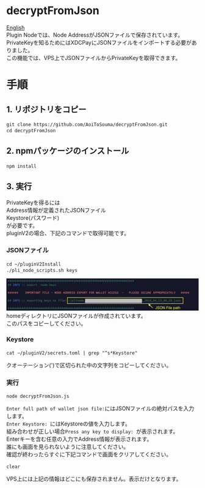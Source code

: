 # decryptFromJson
[English](./README.md)<br>
Plugin Nodeでは、Node AddressがJSONファイルで保存されています。<br>
PrivateKeyを知るためにはXDCPayにJSONファイルをインポートする必要がありました。<br>
この機能では、VPS上でJSONファイルからPrivateKeyを取得できます。

# 手順
## 1. リポジトリをコピー
```
git clone https://github.com/AoiToSouma/decryptFromJson.git
cd decryptFromJson
```

## 2. npmパッケージのインストール
```
npm install
```

## 3. 実行
PrivateKeyを得るには<br>
Address情報が定義されたJSONファイル<br>
Keystore(パスワード)<br>
が必要です。<br>
pluginV2の場合、下記のコマンドで取得可能です。

### JSONファイル
```
cd ~/pluginV2Install
./pli_node_scripts.sh keys
```

<img src="img/01.png">
homeディレクトリにJSONファイルが作成されています。<br>
このパスをコピーしてください。

### Keystore
```
cat ~/pluginV2/secrets.toml | grep "^s*Keystore"
```
クオーテーション(')で区切られた中の文字列をコピーしてください。

### 実行
```
node decryptFromJson.js
```
```Enter full path of wallet json file:```にはJSONファイルの絶対パスを入力します。<br>
```Enter Keystore: ```にはKeystoreの値を入力します。<br>
組み合わせが正しい場合```Press any key to display: ```が表示されます。<br>
Enterキーを含む任意の入力でAddress情報が表示されます。<br>
誰にも画面を見られないように注意してください。<br>
確認が終わったらすぐに下記コマンドで画面をクリアしてください。
```
clear
```

VPS上には上記の情報はどこにも保存されません。表示だけとなります。
